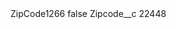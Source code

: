<?xml version="1.0" encoding="UTF-8"?>
<CustomMetadata xmlns="http://soap.sforce.com/2006/04/metadata" xmlns:xsi="http://www.w3.org/2001/XMLSchema-instance" xmlns:xsd="http://www.w3.org/2001/XMLSchema">
    <label>ZipCode1266</label>
    <protected>false</protected>
    <values>
        <field>Zipcode__c</field>
        <value xsi:type="xsd:string">22448</value>
    </values>
</CustomMetadata>
